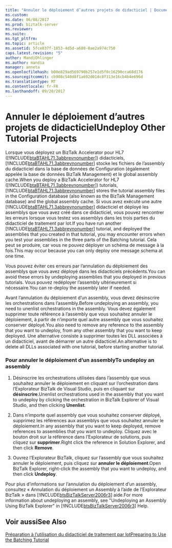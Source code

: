 ```yaml
---
title: "Annuler le déploiement d’autres projets de didacticiel | Documents Microsoft"
ms.custom: 
ms.date: 06/08/2017
ms.prod: biztalk-server
ms.reviewer: 
ms.suite: 
ms.tgt_pltfrm: 
ms.topic: article
ms.assetid: 5fce837f-1853-4d5d-a680-8ae2a974c750
caps.latest.revision: "5"
author: MandiOhlinger
ms.author: mandia
manager: anneta
ms.openlocfilehash: b00e829ad569790b257e1d5f0c16290cca68d176
ms.sourcegitcommit: cb908c540d8f1a692d01dc8f313e16cb4b4e696d
ms.translationtype: MT
ms.contentlocale: fr-FR
ms.lasthandoff: 09/20/2017
---
```

# <a name="undeploy-other-tutorial-projects"></a><span data-ttu-id="1ff32-102">Annuler le déploiement d’autres projets de didacticiel</span><span class="sxs-lookup"><span data-stu-id="1ff32-102">Undeploy Other Tutorial Projects</span></span>
<span data-ttu-id="1ff32-103">Lorsque vous déployez un BizTalk Accelerator pour HL7 ([!INCLUDE[btaBTAHL71.3abbrevnonumber](../../includes/btabtahl71-3abbrevnonumber-md.md)]) didacticiels, [!INCLUDE[btaBTAHL71.3abbrevnonumber](../../includes/btabtahl71-3abbrevnonumber-md.md)] stocke les fichiers de l’assembly du didacticiel dans la base de données de Configuration (également appelée la base de données BizTalk Management) et le global assembly cache.</span><span class="sxs-lookup"><span data-stu-id="1ff32-103">When you deploy a BizTalk Accelerator for HL7 ([!INCLUDE[btaBTAHL71.3abbrevnonumber](../../includes/btabtahl71-3abbrevnonumber-md.md)]) tutorials, [!INCLUDE[btaBTAHL71.3abbrevnonumber](../../includes/btabtahl71-3abbrevnonumber-md.md)] stores the tutorial assembly files in the Configuration database (also known as the BizTalk Management database) and the global assembly cache.</span></span> <span data-ttu-id="1ff32-104">Si vous avez exécuté une autre [!INCLUDE[btaBTAHL71.3abbrevnonumber](../../includes/btabtahl71-3abbrevnonumber-md.md)] didacticiel et déployé les assemblys que vous avez créé dans ce didacticiel, vous pouvez rencontrer les erreurs lorsque vous testez vos assemblys dans les trois parties du didacticiel de traitement par lot.</span><span class="sxs-lookup"><span data-stu-id="1ff32-104">If you have run another [!INCLUDE[btaBTAHL71.3abbrevnonumber](../../includes/btabtahl71-3abbrevnonumber-md.md)] tutorial, and deployed the assemblies that you created in that tutorial, you may encounter errors when you test your assemblies in the three parts of the Batching tutorial.</span></span> <span data-ttu-id="1ff32-105">Cela peut se produire, car vous ne pouvez déployer un schéma de message à la fois.</span><span class="sxs-lookup"><span data-stu-id="1ff32-105">This may occur because you can only deploy one message schema at one time.</span></span>  
  
 <span data-ttu-id="1ff32-106">Vous pouvez éviter ces erreurs par l’annulation du déploiement des assemblys que vous avez déployé dans les didacticiels précédents.</span><span class="sxs-lookup"><span data-stu-id="1ff32-106">You can avoid these errors by undeploying assemblies that you deployed in previous tutorials.</span></span> <span data-ttu-id="1ff32-107">Vous pouvez redéployer l’assembly ultérieurement si nécessaire.</span><span class="sxs-lookup"><span data-stu-id="1ff32-107">You can re-deploy the assembly later if needed.</span></span>  
  
 <span data-ttu-id="1ff32-108">Avant l’annulation du déploiement d’un assembly, vous devez désinscrire les orchestrations dans l’assembly.</span><span class="sxs-lookup"><span data-stu-id="1ff32-108">Before undeploying an assembly, you need to unenlist orchestrations in the assembly.</span></span> <span data-ttu-id="1ff32-109">Vous devez également supprimer toute référence à l’assembly que vous souhaitez annuler le déploiement, à partir de n’importe quel autre assembly que vous souhaitez conserver déployé.</span><span class="sxs-lookup"><span data-stu-id="1ff32-109">You also need to remove any reference to the assembly that you want to undeploy, from any other assembly that you want to keep deployed.</span></span> <span data-ttu-id="1ff32-110">Une alternative consiste à supprimer toutes les DLL associées à un didacticiel, avant de démarrer un autre didacticiel.</span><span class="sxs-lookup"><span data-stu-id="1ff32-110">An alternative is to delete all DLLs associated with one tutorial, before starting another tutorial.</span></span>  
  
### <a name="to-undeploy-an-assembly"></a><span data-ttu-id="1ff32-111">Pour annuler le déploiement d’un assembly</span><span class="sxs-lookup"><span data-stu-id="1ff32-111">To undeploy an assembly</span></span>  
  
1.  <span data-ttu-id="1ff32-112">Désinscrire les orchestrations utilisées dans l’assembly que vous souhaitez annuler le déploiement en cliquant sur l’orchestration dans l’Explorateur BizTalk de Visual Studio, puis en cliquant sur **désinscrire**.</span><span class="sxs-lookup"><span data-stu-id="1ff32-112">Unenlist orchestrations used in the assembly that you want to undeploy by clicking the orchestration in BizTalk Explorer of Visual Studio, and then clicking **Unenlist**.</span></span>  
  
2.  <span data-ttu-id="1ff32-113">Dans n’importe quel assembly que vous souhaitez conserver déployé, supprimez les références aux assemblys que vous souhaitez annuler le déploiement.</span><span class="sxs-lookup"><span data-stu-id="1ff32-113">In any assembly that you want to keep deployed, remove references to assemblies that you want to undeploy.</span></span> <span data-ttu-id="1ff32-114">Cliquez avec le bouton droit sur la référence dans l’Explorateur de solutions, puis cliquez sur **supprimer**.</span><span class="sxs-lookup"><span data-stu-id="1ff32-114">Right click the reference in Solution Explorer, and then click **Remove**.</span></span>  
  
3.  <span data-ttu-id="1ff32-115">Ouvrez l’Explorateur BizTalk, cliquez sur l’assembly que vous souhaitez annuler le déploiement, puis cliquez sur **annuler le déploiement**.</span><span class="sxs-lookup"><span data-stu-id="1ff32-115">Open BizTalk Explorer, right-click the assembly that you want to undeploy, and then click **Undeploy**.</span></span>  
  
 <span data-ttu-id="1ff32-116">Pour plus d’informations sur l’annulation du déploiement d’un assembly, consultez « Annulation du déploiement un Assembly à l’aide de l’Explorateur BizTalk » dans [!INCLUDE[btsBizTalkServer2006r3](../../includes/btsbiztalkserver2006r3-md.md)] aide.</span><span class="sxs-lookup"><span data-stu-id="1ff32-116">For more information about undeploying an assembly, see "Undeploying an Assembly Using BizTalk Explorer" in [!INCLUDE[btsBizTalkServer2006r3](../../includes/btsbiztalkserver2006r3-md.md)] Help.</span></span>  
  
## <a name="see-also"></a><span data-ttu-id="1ff32-117">Voir aussi</span><span class="sxs-lookup"><span data-stu-id="1ff32-117">See Also</span></span>  
 [<span data-ttu-id="1ff32-118">Préparation à l’utilisation du didacticiel de traitement par lot</span><span class="sxs-lookup"><span data-stu-id="1ff32-118">Preparing to Use the Batching Tutorial</span></span>](../../adapters-and-accelerators/accelerator-hl7/preparing-to-use-the-batching-tutorial.md)